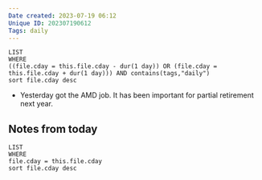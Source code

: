 ```yaml
---
Date created: 2023-07-19 06:12
Unique ID: 202307190612
Tags: daily
---
```

``` dataview
LIST
WHERE 
((file.cday = this.file.cday - dur(1 day)) OR (file.cday = this.file.cday + dur(1 day))) AND contains(tags,"daily")
sort file.cday desc
```
- Yesterday got the AMD job. It has been important for partial retirement next year. 

## Notes from today
``` dataview
LIST
WHERE 
file.cday = this.file.cday
sort file.cday desc
```
